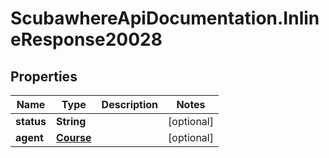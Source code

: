 # ScubawhereApiDocumentation.InlineResponse20028

## Properties
Name | Type | Description | Notes
------------ | ------------- | ------------- | -------------
**status** | **String** |  | [optional] 
**agent** | [**Course**](Course.md) |  | [optional] 


